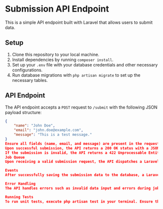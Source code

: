 # Submission API Endpoint

This is a simple API endpoint built with Laravel that allows users to submit data.

## Setup

1. Clone this repository to your local machine.
2. Install dependencies by running `composer install`.
3. Set up your `.env` file with your database credentials and other necessary configurations.
4. Run database migrations with `php artisan migrate` to set up the necessary tables.

## API Endpoint

The API endpoint accepts a `POST` request to `/submit` with the following JSON payload structure:

```json
{
    "name": "John Doe",
    "email": "john.doe@example.com",
    "message": "This is a test message."
}
Ensure all fields (name, email, and message) are present in the request payload.
Upon successful submission, the API returns a 200 OK status with a JSON response containing a success message.
If the submission is invalid, the API returns a 422 Unprocessable Entity status with a JSON response containing an error message.
Job Queue
Upon receiving a valid submission request, the API dispatches a Laravel job to process the data. The job saves the data to the submissions table in the database.

Events
After successfully saving the submission data to the database, a Laravel event named SubmissionSaved is triggered. A listener attached to this event logs a message indicating a successful save, including the name and email of the submission.

Error Handling
The API handles errors such as invalid data input and errors during job processing. It responds with appropriate messages and status codes for these scenarios.

Running Tests
To run unit tests, execute php artisan test in your terminal. Ensure that your application is properly configured and the database is set up for testing.
